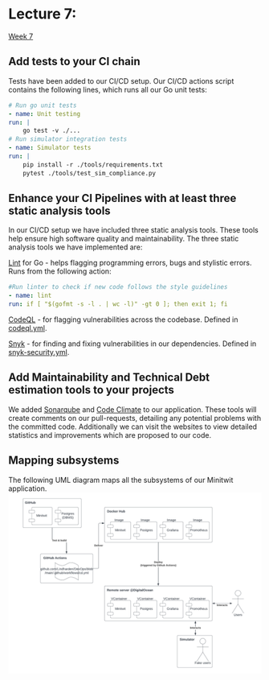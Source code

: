 # Lecture 7: 
[Week 7](https://github.com/itu-devops/lecture_notes/blob/master/sessions/session_07/README_TASKS.md)

## Add tests to your CI chain
Tests have been added to our CI/CD setup. Our CI/CD actions script contains the following lines, which runs all our Go unit tests:
```yaml
# Run go unit tests
- name: Unit testing
run: |
    go test -v ./...
# Run simulator integration tests
- name: Simulator tests
run: |
    pip install -r ./tools/requirements.txt
    pytest ./tools/test_sim_compliance.py
```

## Enhance your CI Pipelines with at least three static analysis tools
In our CI/CD setup we have included three static analysis tools. These tools help ensure high software quality and maintainability. The three static analysis tools we have implemented are:
 
[Lint](https://github.com/golang/lint) for Go - helps flagging programming errors, bugs and stylistic errors. Runs from the following action:
```yaml
#Run linter to check if new code follows the style guidelines
- name: lint
run: if [ "$(gofmt -s -l . | wc -l)" -gt 0 ]; then exit 1; fi
```

[CodeQL](https://codeql.github.com/) - for flagging vulnerabilities across the codebase. Defined in [codeql.yml](https://github.com/Lindharden/DevOps/blob/main/.github/workflows/codeql.yml).

[Snyk](https://snyk.io/) - for finding and fixing vulnerabilities in our dependencies. Defined in [snyk-security.yml](https://github.com/Lindharden/DevOps/blob/main/.github/workflows/snyk-security.yml).

## Add Maintainability and Technical Debt estimation tools to your projects
We added [Sonarqube](https://www.sonarsource.com/products/sonarcloud/) and [Code Climate](https://codeclimate.com/) to our application. These tools will create comments on our pull-requests, detailing any potential problems with the committed code. Additionally we can visit the websites to view detailed statistics and improvements which are proposed to our code.

## Mapping subsystems
The following UML diagram maps all the subsystems of our Minitwit application.
![Minitwit UML](img/minitwit_uml.png)
